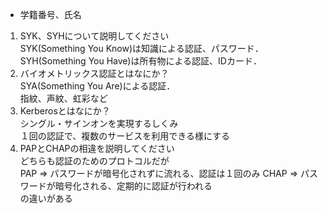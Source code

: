 * 学籍番号、氏名

1. SYK、SYHについて説明してください  
SYK(Something You Know)は知識による認証、パスワード．  
SYH(Something You Have)は所有物による認証、IDカード．
1. バイオメトリックス認証とはなにか？  
SYA(Something You Are)による認証．  
指紋、声紋、虹彩など
1. Kerberosとはなにか？  
シングル・サインオンを実現するしくみ  
１回の認証で、複数のサービスを利用できる様にする
1. PAPとCHAPの相違を説明してください  
どちらも認証のためのプロトコルだが  
PAP => パスワードが暗号化されずに流れる、認証は１回のみ
CHAP => パスワードが暗号化される、定期的に認証が行われる  
の違いがある
